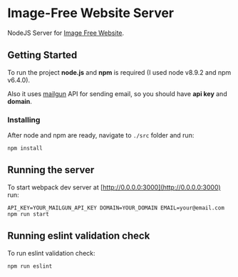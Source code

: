 # Image-Free Website Server
NodeJS Server for [Image Free Website](https://github.com/monext/image-free-website).

## Getting Started

To run the project **node.js** and **npm** is required (I used node v8.9.2 and npm v6.4.0).

Also it uses [mailgun](https://www.mailgun.com/) API for sending email, so you should have **api key** and **domain**.

### Installing

After node and npm are ready, navigate to ```./src``` folder and run:

```
npm install
```

## Running the server

To start webpack dev server at [http://0.0.0.0:3000](http://0.0.0.0:3000) run:

```
API_KEY=YOUR_MAILGUN_API_KEY DOMAIN=YOUR_DOMAIN EMAIL=your@email.com npm run start
```

## Running eslint validation check

To run eslint validation check:

```
npm run eslint
```